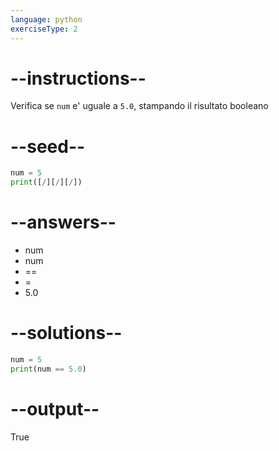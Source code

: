 ```yaml
---
language: python
exerciseType: 2
---
```


# --instructions--

Verifica se `num` e' uguale a `5.0`, stampando il risultato booleano

# --seed--

```python
num = 5
print([/][/][/])
```

# --answers--

- num 
- num 
- == 
- = 
- 5.0

# --solutions--

```python
num = 5
print(num == 5.0)
```

# --output--

True
